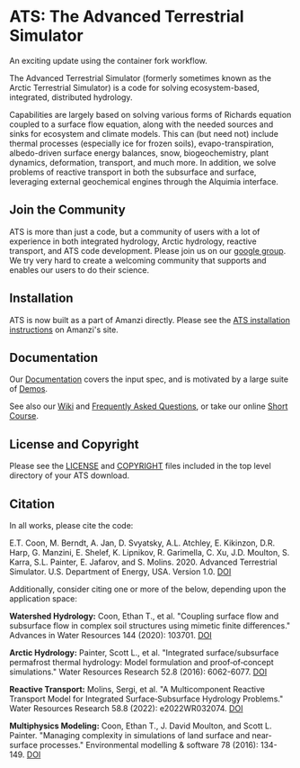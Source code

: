 ATS: The Advanced Terrestrial Simulator
=======================================

An exciting update using the container fork workflow.

The Advanced Terrestrial Simulator (formerly sometimes known as the Arctic Terrestrial Simulator) is a code for solving ecosystem-based, integrated, distributed hydrology.

Capabilities are largely based on solving various forms of Richards equation coupled to a surface flow equation, along with the needed sources and sinks for ecosystem and climate models.  This can (but need not) include thermal processes (especially ice for frozen soils), evapo-transpiration, albedo-driven surface energy balances, snow, biogeochemistry, plant dynamics, deformation, transport, and much more.  In addition, we solve problems of reactive transport in both the subsurface and surface, leveraging external geochemical engines through the Alquimia interface.

Join the Community
------------------

ATS is more than just a code, but a community of users with a lot of experience in both integrated hydrology, Arctic hydrology, reactive transport, and ATS code development.  Please join us on our [google group](https://groups.google.com/forum/#!forum/ats-users).  We try very hard to create a welcoming community that supports and enables our users to do their science.


Installation
------------

ATS is now built as a part of Amanzi directly. Please see the [ATS installation instructions](https://github.com/amanzi/amanzi/blob/master/INSTALL_ATS.md) on Amanzi's site.

Documentation
-------------

Our [Documentation](https://amanzi.github.io/ats/) covers the input spec, and is motivated by a large suite of [Demos](https://github.com/amanzi/ats-demos).

See also our [Wiki](https://github.com/amanzi/ats/wiki) and [Frequently Asked Questions](https://github.com/amanzi/ats/wiki/FAQs), or take our online [Short Course](https://github.com/amanzi/ats-short-course).


License and Copyright
---------------------

Please see the [LICENSE](https://github.com/amanzi/ats/blob/master/LICENSE) and [COPYRIGHT](https://github.com/amanzi/ats/blob/master/COPYRIGHT) files included in the top level directory of your ATS download.

Citation
--------

In all works, please cite the code:

E.T. Coon, M. Berndt, A. Jan, D. Svyatsky, A.L. Atchley, E. Kikinzon, D.R. Harp, G. Manzini, E. Shelef, K. Lipnikov, R. Garimella, C. Xu, J.D. Moulton, S. Karra, S.L. Painter, E. Jafarov, and S. Molins. 2020. Advanced Terrestrial Simulator. U.S. Department of Energy, USA. Version 1.0. [DOI](https://doi.org/10.11578/dc.20190911.1)

Additionally, consider citing one or more of the below, depending upon the application space:

**Watershed Hydrology:** Coon, Ethan T., et al. "Coupling surface flow and subsurface flow in complex soil structures using mimetic finite differences." Advances in Water Resources 144 (2020): 103701. [DOI](https://doi.org/10.1016/j.advwatres.2020.103701)

**Arctic Hydrology:** Painter, Scott L., et al. "Integrated surface/subsurface permafrost thermal hydrology: Model formulation and proof‐of‐concept simulations." Water Resources Research 52.8 (2016): 6062-6077. [DOI](https://doi.org/10.1002/2015WR018427)

**Reactive Transport:**  Molins, Sergi, et al. "A Multicomponent Reactive Transport Model for Integrated Surface‐Subsurface Hydrology Problems." Water Resources Research 58.8 (2022): e2022WR032074. [DOI](https://doi.org/10.1029/2022WR032074)

**Multiphysics Modeling:** Coon, Ethan T., J. David Moulton, and Scott L. Painter. "Managing complexity in simulations of land surface and near-surface processes." Environmental modelling & software 78 (2016): 134-149. [DOI](https://doi.org/10.1016/j.envsoft.2015.12.017)
